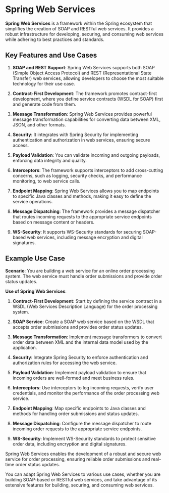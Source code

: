 # Spring Web Services

**Spring Web Services** is a framework within the Spring ecosystem that simplifies the creation of SOAP and RESTful web services. It provides a robust infrastructure for developing, securing, and consuming web services while adhering to best practices and standards.

## Key Features and Use Cases

1. **SOAP and REST Support**: Spring Web Services supports both SOAP (Simple Object Access Protocol) and REST (Representational State Transfer) web services, allowing developers to choose the most suitable technology for their use case.

2. **Contract-First Development**: The framework promotes contract-first development, where you define service contracts (WSDL for SOAP) first and generate code from them.

3. **Message Transformation**: Spring Web Services provides powerful message transformation capabilities for converting data between XML, JSON, and other formats.

4. **Security**: It integrates with Spring Security for implementing authentication and authorization in web services, ensuring secure access.

5. **Payload Validation**: You can validate incoming and outgoing payloads, enforcing data integrity and quality.

6. **Interceptors**: The framework supports interceptors to add cross-cutting concerns, such as logging, security checks, and performance monitoring, to web service calls.

7. **Endpoint Mapping**: Spring Web Services allows you to map endpoints to specific Java classes and methods, making it easy to define the service operations.

8. **Message Dispatching**: The framework provides a message dispatcher that routes incoming requests to the appropriate service endpoints based on message content or headers.

9. **WS-Security**: It supports WS-Security standards for securing SOAP-based web services, including message encryption and digital signatures.

## Example Use Case

**Scenario**: You are building a web service for an online order processing system. The web service must handle order submissions and provide order status updates.

**Use of Spring Web Services**:

1. **Contract-First Development**: Start by defining the service contract in a WSDL (Web Services Description Language) for the order processing system.

2. **SOAP Service**: Create a SOAP web service based on the WSDL that accepts order submissions and provides order status updates.

3. **Message Transformation**: Implement message transformers to convert order data between XML and the internal data model used by the application.

4. **Security**: Integrate Spring Security to enforce authentication and authorization rules for accessing the web service.

5. **Payload Validation**: Implement payload validation to ensure that incoming orders are well-formed and meet business rules.

6. **Interceptors**: Use interceptors to log incoming requests, verify user credentials, and monitor the performance of the order processing web service.

7. **Endpoint Mapping**: Map specific endpoints to Java classes and methods for handling order submissions and status updates.

8. **Message Dispatching**: Configure the message dispatcher to route incoming order requests to the appropriate service endpoints.

9. **WS-Security**: Implement WS-Security standards to protect sensitive order data, including encryption and digital signatures.

Spring Web Services enables the development of a robust and secure web service for order processing, ensuring reliable order submissions and real-time order status updates.

You can adapt Spring Web Services to various use cases, whether you are building SOAP-based or RESTful web services, and take advantage of its extensive features for building, securing, and consuming web services.

